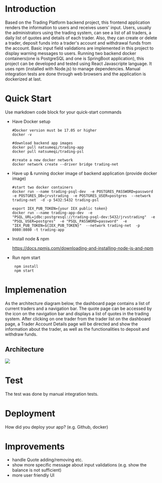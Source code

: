 
# Introduction
Based on the Trading Platform backend project, this frontend application renders the information to users and receives users' input. Users, usually the administrators using the trading system, can see a list of all traders, a daily list of quotes and details of each trader. Also, they can create or delete a trader, deposit funds into a trader's account and withdrawal funds from the account. Basic input field validations are implemented in this project to display warning messages to users. Running two backend docker containers(one is PostgreSQL and one is SpringBoot application), this project can be developed and tested using React Javascripte language. It uses npm (installed with Node.js) to manage dependencies. Manual integration tests are done through web browsers and the application is dockerized at last.

# Quick Start
Use markdown code block for your quick-start commands
- Have Docker setup
    ```
    #Docker version must be 17.05 or higher
    docker -v

    #download backend app images
    docker pull natsumeqi/trading-app
    docker pull natsumeqi/trading-psl

    #create a new docker network
    docker network create --driver bridge trading-net
    ```
- Have up & running docker image of backend application (provide docker image)
    ```
    #start two docker containers
    docker run --name trading-psql-dev  -e POSTGRES_PASSWORD=password  -e POSTGRES_DB=jrvstrading  -e POSTGRES_USER=postgres  --network trading-net  -d -p 5432:5432 trading-psl

    export IEX_PUB_TOKEN={your IEX public token}
    docker run --name trading-app-dev  -e "PSQL_URL=jdbc:postgresql://trading-psql-dev:5432/jrvstrading"  -e "PSQL_USER=postgres"  -e "PSQL_PASSWORD=password"  -e "IEX_PUB_TOKEN=${IEX_PUB_TOKEN}"  --network trading-net  -p 8080:8080 -t trading-app 
    ```
- Install node & npm

   https://docs.npmjs.com/downloading-and-installing-node-js-and-npm 
- Run npm start
   ```
    npm install
    npm start
   ``` 

# Implemenation
As the architecture diagram below, the dashboard page contains a list of current traders and a navigation bar. The quote page can be accessed by the icon on the navigation bar and displays a list of quotes in the trading system. After clicking on one trader from the trader list on the dashboard page, a Trader Account Details page will be directed and show the information about the trader, as well as the functionalities to deposit and withdraw funds.

## Architecture
![](/trading-ui/public/Frontend.png)

# Test
The test was done by manual integration tests.

# Deployment
How did you deploy your app? (e.g. Github, docker)

# Improvements

- handle Quote adding/removing etc.
- show more specific message about input validations (e.g. show the balance is not sufficient)
- more user friendly UI